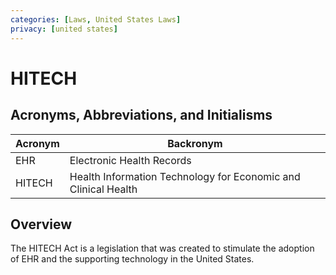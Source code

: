 ```yaml
---
categories: [Laws, United States Laws]
privacy: [united states]
---
```


# HITECH

## Acronyms, Abbreviations, and Initialisms

| Acronym | Backronym |
| - | - |
| EHR | Electronic Health Records |
| HITECH | Health Information Technology for Economic and Clinical Health |

## Overview

The HITECH Act is a legislation that was created to stimulate the adoption of EHR and the supporting technology in the United States.
